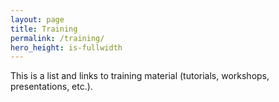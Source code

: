 ```yaml
---
layout: page
title: Training
permalink: /training/
hero_height: is-fullwidth
---
```


This is a list and links to training material (tutorials, workshops, presentations, etc.).
